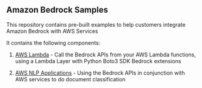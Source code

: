 ## Amazon Bedrock Samples

This repository contains pre-built examples to help customers integrate Amazon Bedrock with AWS Services

It contains the following components:

1. [AWS Lambda](./aws-lambda/README.md) - Call the Bedrock APIs from your AWS Lambda functions, using a Lambda Layer with Python Boto3 SDK Bedrock extensions

2. [AWS NLP Applications](./nlp-applications) - Using the Bedrock APIs in conjunction with AWS services to do document classification


